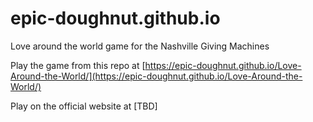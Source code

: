 # epic-doughnut.github.io
Love around the world game for the Nashville Giving Machines

Play the game from this repo at
[https://epic-doughnut.github.io/Love-Around-the-World/](https://epic-doughnut.github.io/Love-Around-the-World/)

Play on the official website at
[TBD]
